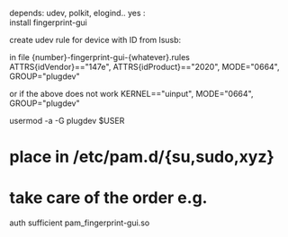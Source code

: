 depends: udev, polkit, elogind.. yes :\
install fingerprint-gui

create udev rule for device with ID from lsusb:

in file {number}-fingerprint-gui-{whatever}.rules
ATTRS{idVendor}=="147e", ATTRS{idProduct}=="2020",  MODE="0664", GROUP="plugdev"

or if the above does not work
KERNEL=="uinput", MODE="0664", GROUP="plugdev"

usermod -a -G plugdev $USER

# place in /etc/pam.d/{su,sudo,xyz}
# take care of the order e.g.
auth sufficient pam_fingerprint-gui.so

